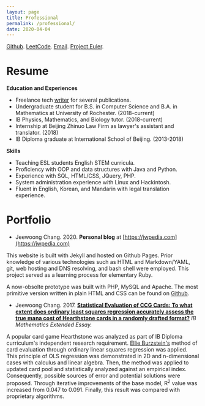 ```yaml
---
layout: page
title: Professional
permalink: /professional/
date: 2020-04-04
---
```


[Github](https://github.com/jwpedia). [LeetCode](https://leetcode.com/skaliq/). [Email](mailto:hello@jwpedia.com). [Project Euler](https://projecteuler.net/profile/AmiraOfArmageddon.png).

# Resume

**Education and Experiences**

* Freelance tech [writer](/writing) for several publications. 
* Undergraduate student for B.S. in Computer Science and B.A. in Mathematics at University of Rochester. (2018-current)
* IB Physics, Mathematics, and Biology tutor. (2018-current)
* Internship at Beijing Zhinuo Law Firm as lawyer's assistant and translator. (2018)
* IB Diploma graduate at International School of Beijing. (2013-2018)

**Skills**

* Teaching ESL students English STEM curricula. 
* Proficiency with OOP and data structures with Java and Python.
* Experience with SQL, HTML/CSS, JQuery, PHP.
* System administration experience with Linux and Hackintosh.
* Fluent in English, Korean, and Mandarin with legal translation experience.

# Portfolio

* Jeewoong Chang. 2020. **Personal blog** at [https://jwpedia.com](https://jwpedia.com)

This website is built with Jekyll and hosted on Github Pages. Prior knowledge of various technologies such as HTML and Markdown/YAML, git, web hosting and DNS resolving, and bash shell were employed. This project served as a learning process for elementary Ruby.

A now-obsolte prototype was built with PHP, MySQL and Apache. The most primitive version written in plain HTML and CSS can be found on [Github](https://github.com/JeewoongChang/TechnicallyIntentionally).

* Jeewoong Chang. 2017. [**Statistical Evaluation of CCG Cards: To what extent does ordinary least squares regression accurately assess the true mana cost of Hearthstone cards in a randomly drafted format?**](/Media/Jeewoong-Chang-Mathematics-EE.pdf) *IB Mathematics Extended Essay.*

A popular card game Hearthstone was analyzed as part of IB Diploma curriculum's independent research requirement. [Ellie Burzstein's](https://elie.net/) method of card evaluation through ordinary linear squares regression was applied. This principle of OLS regression was demonstrated in 2D and n-dimensional cases with calculus and linear algebra. Then, the method was applied to updated card pool and statistically analyzed against an empirical index. Consequently, possible sources of error and potential solutions were proposed. Through iterative improvements of the base model, R<sup>2</sup> value was increased from 0.047 to 0.091. Finally, this result was compared with proprietary algorithms.
